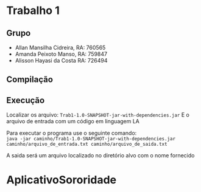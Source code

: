 # Trabalho 1 

## Grupo
- Allan Mansilha Cidreira, RA: 760565
- Amanda Peixoto Manso,    RA: 759847
- Alisson Hayasi da Costa  RA: 726494

## Compilação


## Execução
Localizar os arquivo:
	`Trab1-1.0-SNAPSHOT-jar-with-dependencies.jar`
	E o arquivo de entrada com um código em linguagem LA 

Para executar o programa use o seguinte comando:\
`java -jar caminho/Trab1-1.0-SNAPSHOT-jar-with-dependencies.jar caminho/arquivo_de_entrada.txt caminho/arquivo_de_saida.txt`

A saida será um arquivo localizado no diretório alvo com o nome fornecido
# AplicativoSororidade
